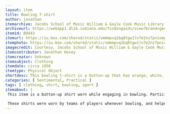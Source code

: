 ```yaml
---
layout: item
title: Bowling T-shirt
author: jonathan
itemarchive: Jacobs School of Music William & Gayle Cook Music Library
archiveurl: https://webapp1.dlib.indiana.edu/findingaids/view?brand=general&docId=VAD8042.xml&chunk.id=VAD8042-01867&text1=Leonard%20bernstein&startDoc=1
itemid: B0443
itemurl: https://iu.box.com/shared/static/vmmmpvq1bq0tgw1ln7e2nz7pniompx0v.jpg
itemphoto: https://iu.box.com/shared/static/vmmmpvq1bq0tgw1ln7e2nz7pniompx0v.jpg
imagecredit: Courtesy, Jacobs School of Music William & Gayle Cook Music Library, Indiana University, Bloomington, Indiana. For commercial uses, please contact the William & Gayle Cook Music Library at 200 South Jordan Avenue, Bloomington, Indiana, 47405 or at https://libraries.indiana.edu/music
itemcontributor: Jonathan Hosey
itemcreator: Unknown
itemsubject: Clothing
itemdate: circa 1950
itemtype: Physical Object
shortdesc: This bowling t-shirt is a button-up that has orange, white, and dark blue stripes across the sleeves and pocket, and embroidered with "Pappy" across the front pocket and "Bider" embroidered on the back shoulder.
categories: [ Sentimental, Practical ]
tags: [ clothing, shirt, bowling, sport ]
itemabout: |
 This item is a button-up shirt worn while engaging in bowling. Participants would wear these kinds of shirts to help identify themselves and what team/association they were with. These shirts were often seen by others during the height of bowling in the United States, particularly during the 1950s and 60s.
 
 These shirts were worn by teams of players whenever bowling, and helped make up a large part of bowling culture. Players would typically embroider their names into these shirts, as well as other symbols and words to help distinguish it.
---
```

